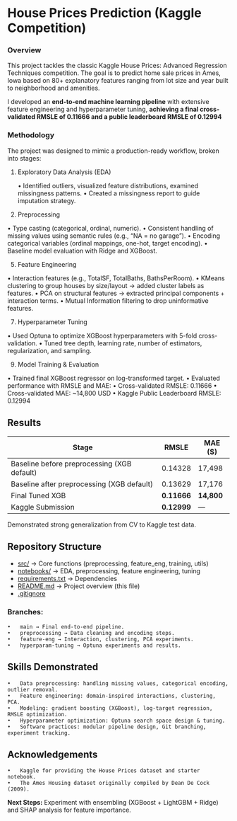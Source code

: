 # House Prices Prediction (Kaggle Competition)

### Overview
This project tackles the classic Kaggle House Prices: Advanced Regression Techniques competition.
The goal is to predict home sale prices in Ames, Iowa based on 80+ explanatory features ranging from lot size and year built to neighborhood and amenities.

I developed an **end-to-end machine learning pipeline** with extensive feature engineering and hyperparameter tuning, **achieving a final cross-validated RMSLE of 0.11666 and a public leaderboard RMSLE of 0.12994**


### Methodology

The project was designed to mimic a production-ready workflow, broken into stages:

1.	Exploratory Data Analysis (EDA)

	  •	Identified outliers, visualized feature distributions, examined missingness patterns.
	  •	Created a missingness report to guide imputation strategy.
   
3.	Preprocessing

  •	Type casting (categorical, ordinal, numeric).
  •	Consistent handling of missing values using semantic rules (e.g., “NA = no garage”).
  •	Encoding categorical variables (ordinal mappings, one-hot, target encoding).
  •	Baseline model evaluation with Ridge and XGBoost.
   
5.	Feature Engineering

  •	Interaction features (e.g., TotalSF, TotalBaths, BathsPerRoom).
  •	KMeans clustering to group houses by size/layout → added cluster labels as features.
  •	PCA on structural features → extracted principal components + interaction terms.
  •	Mutual Information filtering to drop uninformative features.
   
7.	Hyperparameter Tuning

  •	Used Optuna to optimize XGBoost hyperparameters with 5-fold cross-validation.
  •	Tuned tree depth, learning rate, number of estimators, regularization, and sampling.
   
9.	Model Training & Evaluation

  •	Trained final XGBoost regressor on log-transformed target.
  •	Evaluated performance with RMSLE and MAE:
  •	Cross-validated RMSLE: 0.11666
  •	Cross-validated MAE: ~14,800 USD
  •	Kaggle Public Leaderboard RMSLE: 0.12994



## Results

| Stage                    | RMSLE   | MAE ($)   |
|---------------------------|---------|-----------|
| Baseline before preprocessing (XGB default)    | 0.14328   | 17,498    |
| Baseline after preprocessing (XGB default)    | 0.13629   | 17,176    |
| Final Tuned XGB           | **0.11666** | **14,800** |
| Kaggle Submission         | **0.12999** | — |

Demonstrated strong generalization from CV to Kaggle test data.


## Repository Structure
- [src/](src) → Core functions (preprocessing, feature_eng, training, utils)
- [notebooks/](notebooks) → EDA, preprocessing, feature engineering, tuning
- [requirements.txt](requirements.txt) → Dependencies
- [README.md](README.md) → Project overview (this file)
- [.gitignore](.gitignore)


### Branches:
	•	main → Final end-to-end pipeline.
	•	preprocessing → Data cleaning and encoding steps.
	•	feature-eng → Interaction, clustering, PCA experiments.
	•	hyperparam-tuning → Optuna experiments and results.


## Skills Demonstrated
	•	Data preprocessing: handling missing values, categorical encoding, outlier removal.
	•	Feature engineering: domain-inspired interactions, clustering, PCA.
	•	Modeling: gradient boosting (XGBoost), log-target regression, RMSLE optimization.
	•	Hyperparameter optimization: Optuna search space design & tuning.
	•	Software practices: modular pipeline design, Git branching, experiment tracking.


## Acknowledgements
	•	Kaggle for providing the House Prices dataset and starter notebook.
	•	The Ames Housing dataset originally compiled by Dean De Cock (2009).


**Next Steps:** Experiment with ensembling (XGBoost + LightGBM + Ridge) and SHAP analysis for feature importance.
